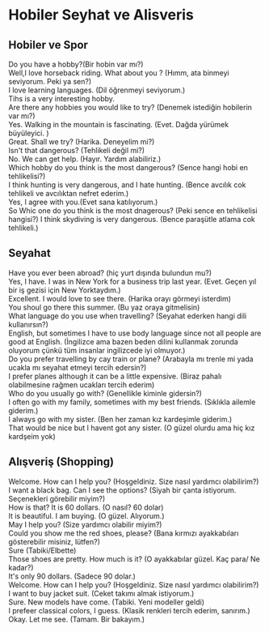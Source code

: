 # Hobiler Seyhat ve Alisveris
## Hobiler ve Spor
Do you have a hobby?(Bir hobin var mı?)  
Well,I love horseback riding. What about you ? (Hımm, ata binmeyi seviyorum. Peki ya sen?)  
I love learning languages. (Dil öğrenmeyi seviyorum.)  
Tihs is a very interesting hobby.  
Are there any hobbies you would like to try? (Denemek istediğin hobilerin var mı?)  
Yes. Walking in the mountain is fascinating. (Evet. Dağda yürümek büyüleyici. )  
Great. Shall we try? (Harika. Deneyelim mi?)  
Isn't that dangerous? (Tehlikeli değil mi?)  
No. We can get help. (Hayır. Yardım alabiliriz.)  
Which hobby do you think is the most dangerous? (Sence hangi hobi en tehlikelisi?)  
I think hunting is very dangerous, and I hate hunting. (Bence avcılık cok tehlikeli ve avcılıktan nefret ederim.)  
Yes, I agree with you.(Evet sana katılıyorum.)  
So Whic one do you think is the most dnagerous? (Peki sence en tehlikelisi hangisi?) 
I think skydiving is very dangerous. (Bence paraşütle atlama cok tehlikeli.)  

## Seyahat
Have you ever been abroad? (hiç yurt dışında bulundun mu?)  
Yes, I have. I was in New York for a business trip last year. (Evet. Geçen yıl bir iş gezisi için New Yorktaydım.)  
Excellent. I would love to see there. (Harika orayı görmeyi isterdim)  
You shoul go there this summer. (Bu yaz oraya gitmelisin)  
What language do you use when travelling? (Seyahat ederken hangi dili kullanırsın?)  
English, but sometimes I have to use body language since not all people are good at English. (İngilizce ama bazen beden dilini kullanmak zorunda oluyorum çünkü tüm insanlar ingilizcede iyi olmuyor.)  
Do you prefer travelling by cay train or plane? (Arabayla mı trenle mi yada ucakla mı seyahat etmeyi tercih edersin?)  
I prefer planes although it can be a little expensive. (Biraz pahalı olabilmesine rağmen ucakları tercih ederim)  
Who do you usually go with? (Genellikle kiminle gidersin?)  
I often go with my family, sometimes with my best friends. (Sıklıkla ailemle giderim.)  
I always go with my sister. (Ben her zaman kız kardeşimle giderim.)  
That would be nice but I havent got any sister. (O güzel olurdu ama hiç kız kardşeim yok)  
## Alışveriş (Shopping)
Welcome. How can I help you? (Hoşgeldiniz. Size nasıl yardımcı olabilirim?)  
I want a black bag. Can I see the options? (Siyah bir çanta istiyorum. Seçenekleri görebilir miyim?)  
How is that? It is 60 dollars. (O nasıl? 60 dolar)    
It is beautiful. I am buying. (O güzel. Alıyorum.)  
May I help you? (Size yardımcı olabilir miyim?)  
Could you show me the red shoes, please? (Bana kırmızı ayakkabıları gösterebilir misiniz, lütfen?)  
Sure (Tabiki/Elbette)  
Those shoes are pretty. How much is it? (O ayakkabılar güzel. Kaç para/ Ne kadar?)  
It's only 90 dollars. (Sadece 90 dolar.)  
Welcome. How can I help you? (Hoşgeldiniz. Size nasıl yardımcı olabilirim?)  
I want to buy jacket suit. (Ceket takımı almak istiyorum.)  
Sure. New models have come. (Tabiki. Yeni modeller geldi)  
I prefeer classical colors, I guess. (Klasik renkleri tercih ederim, sanırım.)  
Okay. Let me see. (Tamam. Bir bakayım.)  
